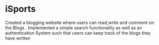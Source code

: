 # iSports
Created a blogging website where users can read,write and comment on the Blogs .
Implemented a simple search functionality as well as an authentication System such that users can keep track of the blogs they have written
